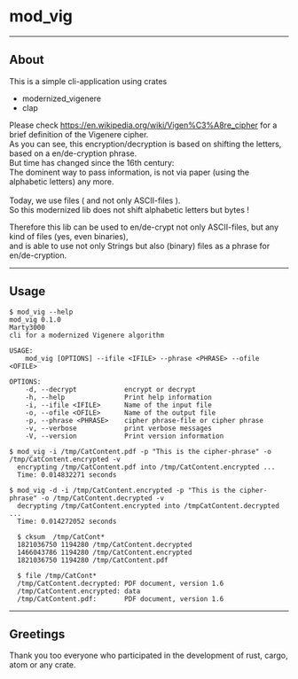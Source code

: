 # mod_vig

---
## About

This is a simple cli-application using crates
- modernized_vigenere
- clap

Please check https://en.wikipedia.org/wiki/Vigen%C3%A8re_cipher for a brief definition of the Vigenere cipher.\
As you can see, this encryption/decryption is based on shifting the letters, based on a en/de-cryption phrase.\
But time has changed since the 16th century:\
  The dominent way to pass information, is not via paper (using the alphabetic letters) any more.\
\
Today, we use files ( and not only ASCII-files ).\
So this modernized lib does not shift alphabetic letters but bytes !

Therefore this lib can be used to en/de-crypt not only ASCII-files, but any kind of files (yes, even binaries),\
and is able to use not only Strings but also (binary) files as a phrase for en/de-cryption.

---
## Usage

```
$ mod_vig --help
mod_vig 0.1.0
Marty3000
cli for a modernized Vigenere algorithm

USAGE:
    mod_vig [OPTIONS] --ifile <IFILE> --phrase <PHRASE> --ofile <OFILE>

OPTIONS:
    -d, --decrypt            encrypt or decrypt
    -h, --help               Print help information
    -i, --ifile <IFILE>      Name of the input file
    -o, --ofile <OFILE>      Name of the output file
    -p, --phrase <PHRASE>    cipher phrase-file or cipher phrase
    -v, --verbose            print verbose messages
    -V, --version            Print version information

$ mod_vig -i /tmp/CatContent.pdf -p "This is the cipher-phrase" -o /tmp/CatContent.encrypted -v
  encrypting /tmp/CatContent.pdf into /tmp/CatContent.encrypted ...
  Time: 0.014832271 seconds

$ mod_vig -d -i /tmp/CatContent.encrypted -p "This is the cipher-phrase" -o /tmp/CatContent.decrypted -v
  decrypting /tmp/CatContent.encrypted into /tmpCatContent.decrypted ...
  Time: 0.014272052 seconds

  $ cksum  /tmp/CatCont*
  1821036750 1194280 /tmp/CatContent.decrypted
  1466043786 1194280 /tmp/CatContent.encrypted
  1821036750 1194280 /tmp/CatContent.pdf

  $ file /tmp/CatCont*
  /tmp/CatContent.decrypted: PDF document, version 1.6
  /tmp/CatContent.encrypted: data
  /tmp/CatContent.pdf:       PDF document, version 1.6
```
---
## Greetings

Thank you too everyone who participated in the development of rust, cargo, atom or any crate.
